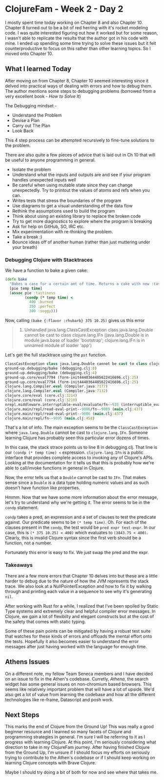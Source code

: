 # ClojureFam - Week 2 - Day 2

I mostly spent time today working on Chapter 8 and also Chapter 10. Chapter 8 turned out to be a bit of red herring with it's rocket modeling code. I was quite interested figuring out how it worked but for some reason, I wasn't able to replicate the results that the author got in his code with mine. I ended up spending some time trying to solve these issues but it felt counterproductive to focus on this rather than other learning topics. So I moved onto Chapter 10.

## What I learned Today

After moving on from Chapter 8, Chapter 10 seemed interesting since it delved into practical ways of dealing with errors and how to debug them. The author mentions some steps to debugging problems (borrowed from a very excellent book - _How to Solve It_)

The Debugging mindset -

- Understand the Problem
- Devise a Plan
- Carry out The Plan
- Look Back

This 4 step process can be attempted recursively to fine-tune solutions to the problem.

There are also quite a few pieces of advice that is laid out in Ch 10 that will be useful to anyone programming in general.

- Isolate the problem
- Understand what the inputs and outputs are and see if your program handles unexpected inputs well
- Be careful when using mutable state since they can change unexpectedly. Try to printout the values of atoms and refs when you can.
- Writes tests that stress the boundaries of the program
- Use diagrams to get a visual understanding of the data flow
- Rethink the assumptions used to build the program
- Think about using an existing library to replace the broken code
- Try to get more diagnostics to explore where the program is breaking
- Ask for help on GitHub, SO, IRC etc.
- Mix experimentation with re-thinking the problem.
- Take a break :)
- Bounce ideas off of another human (rather than just muttering under your breath)

### Debugging Clojure with Stacktraces

We have a function to bake a given cake:

```clojure
(defn bake
  "Bakes a case for a certain amt of time. Returns a cake with new :tastiness level"
  [pie temp time]
  (assoc pie :tastiness
         (condp (* temp time) <
           400 :burned
           350 :perfect
           300 :soggy)))

```

Now, calling `(bake {:flavor :rhubarb} 375 10.25)` gives us this error

> 1. Unhandled java.lang.ClassCastException
>    class java.lang.Double cannot be cast to class clojure.lang.IFn
>    (java.lang.Double is in module java.base of loader 'bootstrap';
>    clojure.lang.IFn is in unnamed module of loader 'app')

Let's get the full stacktrace using the `pst` function.

```clojure
ClassCastException class java.lang.Double cannot be cast to class clojure.lang.IFn (java.lang.Double is in module java.base of loader 'bootstrap'; clojure.lang.IFn is in unnamed module of loader 'app')
ground-up.debugging/bake (debugging.clj:8)
ground-up.debugging/bake (debugging.clj:4)
ground-up.core/eval7794 (form-init4440364485622416696.clj:25)
ground-up.core/eval7794 (form-init4440364485622416696.clj:25)
clojure.lang.Compiler.eval (Compiler.java:7177)
clojure.lang.Compiler.eval (Compiler.java:7132)
clojure.core/eval (core.clj:3214)
clojure.core/eval (core.clj:3210)
nrepl.middleware.interruptible-eval/evaluate/fn--935 (interruptible_eval.clj:91)
clojure.main/repl/read-eval-print--9086/fn--9089 (main.clj:437)
clojure.main/repl/read-eval-print--9086 (main.clj:437)
clojure.main/repl/fn--9095 (main.clj:458)
```

That's a lot of info. The main exception seems to be the `ClassCastException` where `java.lang.Double` cannot be cast to `clojure.lang.IFn`. Someone learning Clojure has probably seen this particular error dozens of times.

In this case, the stack strace points us to line 8 in debugging.clj. That line is our `(condp (* temp time) <` expression.
`clojure.lang.IFn` is a public interface that provides complete access to invoking any of Clojure's APIs. Looking at the documentation for it tells us that this is probably how we're able to call/invoke functions in general in Clojure.

Now, the error tells us that a `Double` cannot be cast to `IFn`. That makes sense since a `Double` is a data type holding numeric values and as such doesn't have function like properties.

Hmmm. Now that we have some more information about the error message, let's try to understand why we're getting it. The error seems to be in the `condp` statement.

`condp` takes a pred, an expression and a set of clauses to test the predicate against. Our predicate seems to be `(* temp time)`. Oh. For each of the clauses present in the `condp`, the test would be `pred expr test-expr`. In our case, this is `(* 375 10.25) < 400)` which evaluates to `(3843.75 < 400)`. Clearly, this is invalid Clojure syntax since the first verb should be a function, not a number.

Fortunately this error is easy to fix. We just swap the pred and the expr.

### Takeaways

There are a few more errors that Chapter 10 delves into but these are a little harder to debug due to the nature of how the JVM represents the stack trace. We also look at a NullPointerException and how to fix it by walking through and printing each value in a sequence to see why it's generating `nil`.

After working with Rust for a while, I realized that I've been spoiled by Static Type systems and extremely clear and helpful compiler error messages. In Clojure, we gain a lot of flexibilty and elegant constructs but at the cost of the safety that comes with static typing.

Some of these pain points can be mitigated by having a robust test suite that watches for these kinds of errors and offloads the mental effort onto the tests. Hopefully it also becomes easier to understand the error messages after just having worked with the language for enough time.

## Athens Issues

On a different note, my fellow Team Seneca members and I have decided on an issue to fix in the Athen's codebase. Curretly, _Athena_, the search widget has some general issues on non-chromium based browsers. This seems like relatively important problem that will have a lot of upside. We'd also get a lot of value from learning the codebase and how all the different technologies like re-frame, Datascript and posh work.

## Next Steps

This marks the end of Clojure from the Ground Up! This was really a good beginner resource and I learned so many facets of Clojure and programming strategies in general. I'm sure I will be referring to it as I progress with learning Clojure.
At this point, I'm seriously considering what direction to take in my ClojureFam journey. After having finished Clojure from the Ground Up, I'm unsure if I should focus my efforts on seriously trying to contribute to the Athen's codebase or if I should keep working on learning Clojure concepts with Brave Clojure.

Maybe I should try doing a bit of both for now and see where that takes me.
